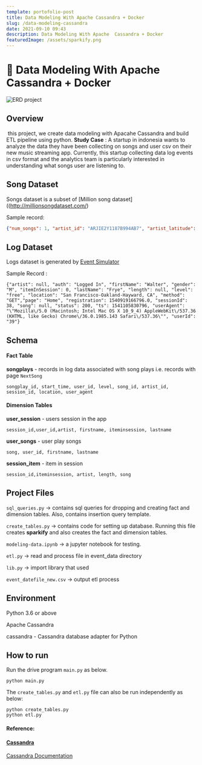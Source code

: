 ```yaml
---
template: portofolio-post
title: Data Modeling With Apache Cassandra + Docker
slug: /data-modeling-cassandra
date: 2021-09-10 09:43
description: Data Modeling With Apache  Cassandra + Docker
featuredImage: /assets/sparkify.png
---
```

# 🚀 Data Modeling With Apache Cassandra + Docker

![ERD project ](/assets/sparkify.png "ERD project Sparkify")

## **Overview**

 this project, we create data modeling with Apacahe Cassandra and build ETL pipeline using python. **Study Case** : A startup in indonesia wants to analyze the data they have been collecting on songs and user csv on their new music streaming app. Currently, this startup collecting data log events in csv format and the analytics team is particularly interested in understanding what songs user are listening to.

## **Song Dataset**

Songs dataset is a subset  of \[Million song dataset]((http://millionsongdataset.com/)

Sample record:

```json
{"num_songs": 1, "artist_id": "ARJIE2Y1187B994AB7", "artist_latitude": null, "artist_longitude": null, "artist_location": "", "artist_name": "Line Renaud", "song_id": "SOUPIRU12A6D4FA1E1", "title": "Der Kleine Dompfaff", "duration": 152.92036, "year": 0}
```

## **Log Dataset**

Logs dataset is generated by [Event Simulator](https://github.com/Interana/eventsim)

Sample Record :

```csv
{"artist": null, "auth": "Logged In", "firstName": "Walter", "gender": "M", "itemInSession": 0, "lastName": "Frye", "length": null, "level": "free", "location": "San Francisco-Oakland-Hayward, CA", "method": "GET","page": "Home", "registration": 1540919166796.0, "sessionId": 38, "song": null, "status": 200, "ts": 1541105830796, "userAgent": "\"Mozilla\/5.0 (Macintosh; Intel Mac OS X 10_9_4) AppleWebKit\/537.36 (KHTML, like Gecko) Chrome\/36.0.1985.143 Safari\/537.36\"", "userId": "39"}
```

## Schema

#### Fact Table

**songplays** - records in log data associated with song plays i.e. records with page `NextSong`

```
songplay_id, start_time, user_id, level, song_id, artist_id, session_id, location, user_agent
```

#### Dimension Tables

**user_session**  - users session in the app

```
session_id,user_id,artist, firstname, iteminsession, lastname
```

 **user_songs**  - user play songs  

```
song, user_id, firstname, lastname
```

**session_item**  - item in session

```
session_id,iteminsession, artist, length, song
```

## Project Files

`sql_queries.py` -> contains sql queries for dropping and  creating fact and dimension tables. Also, contains insertion query template.

`create_tables.py` -> contains code for setting up database. Running this file creates **sparkify** and also creates the fact and dimension tables.

`modeling-data.ipynb` -> a jupyter notebook for testing. 

`etl.py` -> read and process file in event_data directory

`lib.py` -> import library that used

`event_datefile_new.csv` -> output etl process

## Environment

Python 3.6 or above

Apache Cassandra  

cassandra - Cassandra database adapter for Python

## How to run

Run the drive program `main.py` as below.

```
python main.py
```

The `create_tables.py` and `etl.py` file can also be run independently as below:

```
python create_tables.py 
python etl.py 
```

#### Reference:

#### [Cassandra](https://github.com/datastax/python-driver)

[Cassandra Documentation](https://cassandra.apache.org/)